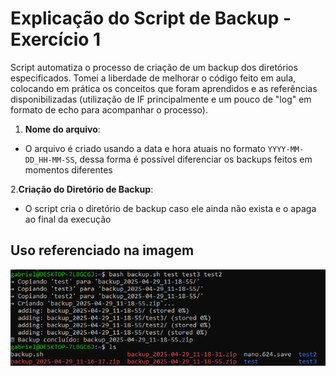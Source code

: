 # Explicação do Script de Backup - Exercício 1

Script automatiza o processo de criação de um backup dos diretórios especificados. Tomei a liberdade de melhorar o código feito em aula, colocando em prática os conceitos que foram aprendidos e as referências disponibilizadas (utilização de IF principalmente e um pouco de "log" em formato de echo para acompanhar o processo).

1. **Nome do arquivo**:

- O arquivo é criado usando a data e hora atuais no formato `YYYY-MM-DD_HH-MM-SS`, dessa forma é possível diferenciar os backups feitos em momentos diferentes

2.**Criação do Diretório de Backup**:

- O script cria o diretório de backup caso ele ainda não exista e o apaga ao final da execução

## Uso referenciado na imagem

![alt text](image.png)
